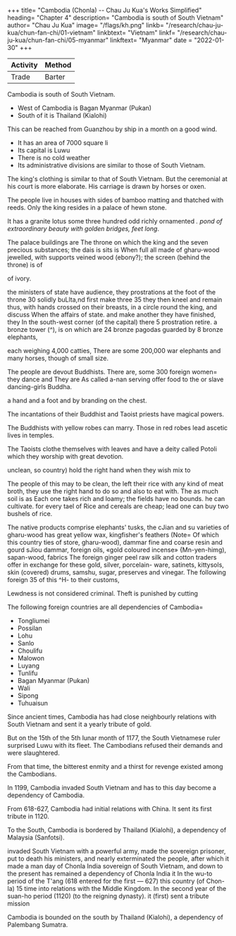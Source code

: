 +++
title= "Cambodia (Chonla) -- Chau Ju Kua's Works Simplified"
heading= "Chapter 4"
description= "Cambodia is south of South Vietnam"
author= "Chau Ju Kua"
image= "/flags/kh.png"
linkb= "/research/chau-ju-kua/chun-fan-chi/01-vietnam"
linkbtext= "Vietnam"
linkf= "/research/chau-ju-kua/chun-fan-chi/05-myanmar"
linkftext= "Myanmar"
date = "2022-01-30"
+++


Activity | Method 
--- | ---
Trade | Barter


Cambodia is south of South Vietnam.

- West of Cambodia is Bagan Myanmar (Pukan)
- South of it is Thailand (Kialohi)

This can be reached from Guanzhou by ship in a month on a good wind.  
- It has an area of 7000 square li
- Its capital is Luwu
- There is no cold weather
- Its administrative divisions are similar to those of South Vietnam.

The king's clothing is similar to that of South Vietnam. But the ceremonial at his court is more elaborate. His carriage is drawn by horses or oxen. 

The people live in houses with sides of bamboo matting and thatched with reeds. Only the king resides in a palace of hewn stone. 

It has a granite lotus some three hundred odd
richly ornamented *.
pond of extraordinary beauty with golden bridges,
feet long*.

The palace buildings are
The throne on which the king
and the seven precious substances; the dais
is sits is
When
full
all
made of gharu-wood
jewelled, with supports
veined wood (ebony?); the screen (behind the throne)
is of

of
ivory.

the ministers of state have audience, they
prostrations at the foot of the throne
30
solidly buLlta,nd
first
make
three 35
they then kneel and remain thus, with hands crossed on their breasts, in a circle round the king, and discuss
When
the affairs of state.
and
make another
they have finished, they
In the south-west corner (of the capital) there
5
prostration
retire.
a bronze tower (^),
is
on which are 24 bronze pagodas guarded by 8 bronze elephants,

each weighing 4,000 catties,
There are some 200,000 war elephants and many horses, though of small size.

The people are devout Buddhists. There are, some 300 foreign women= they dance and
They are
As
called
a-nan
serving
offer food to the
or slave dancing-girls
Buddha.


a hand and a foot and by branding on the chest.

The incantations of their Buddhist and Taoist priests have magical powers.

The Buddhists with yellow robes can marry. Those in red robes lead ascetic lives in temples.

The Taoists clothe themselves with leaves and have a deity called Potoli which they worship with great devotion.

 unclean,
so
country) hold the right hand
when they wish
mix
to

The people of this
may
to be clean, the left
their rice with any kind of
meat broth,
they use the right hand to do so and also to eat with.
The
as
much
soil is
as
Each one takes
rich and loamy; the fields have no bounds.
he can
cultivate.
for every tael of
Rice and cereals are cheap;
lead one can buy two bushels of rice.

The native products comprise
elephants' tusks, the cJian and su varieties of gharu-wood
has
great
yellow wax, kingfisher's feathers (Note= Of which this country
ties of
store, gharu-wood),
dammar
fine
and coarse
resin and gourd
sJiou
dammar, foreign
oils,
«gold coloured incense» {Mn-yen-himg), sapan-wood,
fabrics
The foreign
ginger peel
raw
silk
and cotton
traders offer
in exchange for these gold,
silver, porcelain-
ware, satinets, kittysols, skin (covered) drums, samshu, sugar, preserves and
vinegar.
The following foreign
35 of this
^H-
to their customs, 

Lewdness is not considered criminal. Theft is punished
by cutting 

The following foreign countries are all dependencies of Cambodia= 
- Tongliumei
- Possilan
- Lohu
- Sanlo
- Choulifu
- Malowon
- Luyang
- Tunlifu
- Bagan Myanmar (Pukan) 
- Wali
- Sipong
- Tuhuaisun

Since ancient times, Cambodia has had close neighbourly relations with South Vietnam and sent it a yearly tribute of gold. 

But on the 15th of the 5th lunar month of 1177, the South Vietnamese ruler surprised Luwu with its fleet. The Cambodians refused their demands and were slaughtered. 

From that time, the bitterest enmity and a thirst for revenge existed among the Cambodians. 

In 1199, Cambodia invaded South Vietnam and has to this day become a dependency of Cambodia. 

From 618-627, Cambodia had initial relations with China. It sent its first tribute in 1120. 

To the South, Cambodia is bordered by Thailand (Kialohi), a dependency of Malaysia (Sanfotsi). 

invaded South Vietnam with a powerful army, made the sovereign prisoner,
put to death his ministers, and nearly exterminated the people, after which it
made a man day
of Chonla India sovereign of South Vietnam, and
down
to the present
has remained a dependency of Chonla India
it In the wu-to period of the T'ang (618
entered for the
first
— 627)
this country (of Chon-la) 15
time into relations with the Middle Kingdom. In the
second year of the suan-ho period (1120)
(to the reigning dynasty).
it
(first)
sent a tribute mission

Cambodia is bounded on the south by Thailand (Kialohi), a dependency of Palembang Sumatra.

<!-- Notes.
1)
Sung period the present Lower Gochinchina, a
Malay Peninsula. The origin of the name Chon-la
Chon-la, or Kamboja, included in the
considerable portion of
or Chan-la
Lower Siam and
(q H^) as
it
was
of the
also written during the
Sung period,
(see Sung-shi, 489,6),
remains
unexplained. The earliest mention of Chon-la in Chinese works occurs in the seventh century. Its 25
first
mission to China was in 616. Sui-shu, 82. T'ang-shu,
^)'
(ja
The form Chan-la was adopted
in our text. Ming-shi,
324.
During the Ming period
222'',
says
it
was called Chon-la or Ki-mie
in 1199 after the conquest of Chan-ch'Ong mentioned
During the Yiian period the older form Chon-la was again used.
was called Kien-pu-ch'ai (4 jpm ^^) or Kan-pu-chi
this country
"""^^ transcriptions of the native name of the country Kamboja. See Tung-si- 30
and Pelliot. B. E. F. E. 0. IL 123— 13). Ki-mie, pronounced Kat-mit in Cantonese,
may be a transcription for Kmir, or Khmer. Cf. Gerini, 776.
On P'u-kan, identified with Pagan on the Irrawadi between the mouth of the Shindwin
and Prome, see infra, Ch. VL Kia-lo-hi was a dependency of San-fo-ts'i and probably in the Malay
(~U*
^p
yang-k'au,
^^)>
3,6,
Peninsula, see infra, p. 66, n. 10.
35
In the seventh century the capital of Chon-la was called I-sh6-na-ch'6ng('jS-^^ BR IfcB)
Kanapura. Sui-shu, 82. The name Lu-wu would seem to point to Lovek, the ruins of which
2)
i. e.,
city are
cit.
II,
still
visible
10
kil.
N. of Udong. Bergaigne, Inscriptions, 122, but Pelliot, Op.
Lovek only became the capital of Kamboja in the
132. n. 3, 141 and IV. 237, says that
fifteenth century.
«When Chau Ju-kua
name was Kambupuri
wrote, he says, the capital
or YaQodharapuras
— consequently
was certainly Angkor, and its 40
Angkor is here referred to. In the
eighth century the capital of Southern Chon-la was, according to T'ang-shu, 222'', Po-lo-ti-pa.
3) I b n
B a t u t a,
IV. 245, speaking of the Sultan of
country, save only the Sultan, owns horses.
The people
Mul Djauah (Siam)
ride elephants».
says «no one in thisIj4
KAMBOJA.
55
4) This wlotus poEd» may be the «Northern Lake» mentioned in the Chon-la-fSng-t'u-ki,
and which Aymonifir has identified with the Preah R6ach Dak near
the great
monument of
Prakhan
5)
Angkor Thom. Pelliot, B. E. F. E. 0. II,
The Ohon-la-fbng-t'u-ki (Pelliot, Op. cit.
at
144.
144) says ((counting from the outer gate
the private apartments are of lead, those
of the outer buildings of earthenware and yellow ....
The Council hall has golden window
frames; to the right and left are square columns bearing forty or fifty
mirrors along the sides of
5 the palace was from
five to six
li
The
around.
tiles of
the windows. Underneath are represented elephants».
6) The Chon-la-fdng-t'u-ki (Pelliot, Op. cit, 142) describes a golden tower in the
10 center of the capital and one U north of it a higher tower of bronze, which was very imposing.
One li N. of it was the Palace. Aymoniersays that this bronze tower is the monument ofBaPhun
Angkor.
in
A-nan, as here written, is the usual transcription of the Sanskrit word ananda «joy,
The almeh or dancing-girls are usually called in India deva-dasi («slave of a
15 god))) or ramjani. Conf. Reinaud. Belation. T. 134. w hat bo says of the acourtizans of the Bodda».
Marco Polo. IT. 329. speaking of the province of Maabar says= «They have certain abbeys in
which are gods and goddesses to whom many young girls are consecrated
And when the
7)
happiness)).
—
monks of a convent desire to make a. feast to their
damsels and make them sing and dance before the
20 meats
to feed their idol withal; that is to say, the
it
go
to their
dancing and singing and
to eat his dinner
This
are married)). See also infra
25
is
They
also bring
damsels prepare dishes of meat and other good
things and put the food before the idol, and leave
all
god, they send for all these consecrated
idol with great festivity.
it
there a good while, and then the damsels
about as long as a great Baron might require
festivity for
performed by these damsels several times every year until they
«Buddha» here means «idol)), see infra p. 90 n. 5 and p. 92.
p. 92.
8) Quotation from Ling-wai-tai-ta, 2,ii, which in turn seems to have been partly taken
from Sui-shu, 82,7—8. The name of Tauist was often used by Chinese mediaeval writers to
designate the followers of various forms of worship of Hindu origin.
inscriptions to designate Siva.
The
the
represent the Sanskrit Bhadra, used
among these religions
Finot has suggested that
Chon-la-fong-t'u-ki mentions
80 of Chon-la «the Tauists, who are called Pa-ssi-wei
this is
may
the divinity they specially revered,
P'o-to-li,
Cham
in the
(
/^
ffl^ ^f^)'"-
name Pagsepatas, that of a Sivaite sect, and mentioned in an inscription of Angkor.
II, 149—151. The Sui-shu, 82,8 says in connexion with the worship of
Pelliot, B. E. F. E. 0.
«Near the capital is a mountain called Ling-kie-po-p'o ((^ yff ^fe ^^)!
on the summit of the mountain there is a temple (^jjl *b} Sanskrit, devalaya) which is con-
35 tinually guarded by 5000 soldiers. To the east of the city there is a spirit (^.^ deva) called
P'o-to-li in Ch8n-la,
P'o-to-li, to
whom human
flesh is offered in sacrifice.
every year thither and sacrifices a
(this
spot))).
Our author,
passage, as no mention
40 the
human
of this country (of Chon-la)
made
of P'o-to-li in Ling-wai-tai-ta, which concludes
religious systems of Chon-la
by saying= «In
i^) did
Nu-kua (-ir
not
get')).
this
country,
marks
This
is
when looking
(or stains),
goes
men guarding
in all likelihood, derived his information concerning P'o-to-li
is
constantly see in one corner (of the heavens) a few
place to which
The king
being in the night. There are also 1000
its
from
this
reference to
at the sky, they
and the people say:
'it
is a.
an otherwise unknown extension of the
Nii-kua legends, the origin of which has to be looked for in
all probability in
the north of China.
knowledge of those starless holes in our firmament known
Cross, may have become familiar to the Kambojians
Southern
near
the
45 as the wcoal-sacks))
through their Indian relations or the reports of Indian or Arab I.e. travellers, whose attention might
have been attracted by the phenomena in the southern seas. Of. Hirth, The Ancient History
If not observable by the naked
of China, On Nu-kua,
9)
etc., 10.
The
eye, the
see F.
W. Mayers,
Ch5n-la-f6ng-t'u-ki gives the
50 by our author; they are hua-huang
(^'
(^
name
^
Manual, 162.
of some other Kambojian products not mentioned
lit, «painter's yellow)),
of lucrabau seeds
^^
gamboge), a kind of lacquer
hiang-cMn
^
((^
{-f^
myrcitica iners) and some pepper. See Pelliot, B. E. F. E. 0. II, 166. Eiang pi or «ginger
off in order to improve its appearance and
peel)) is the skin of the ginger root which is peeled
called Ui-Tc6ng
:^^),
oil
yft),I>4
KiMBOJA.
56
properties than the
it better adapted as a table luxury; it contains more effective medical
inner parts and, therefore, constitutes a specialty in Chinese drug-shops, quite distinct from both
the fresh and dried varieties of ginger. The Pon-ts'au-kang-mu, 26,53, treats of it in a separate
paragraph. Kiu-yen-hiang, probably benzoin, see infra, Pt. 11. Ch. V. All that the Ling-wai-tai-ta,
make
has to say of the products of Chon-la
2,11,
Tong-liu-mei being the best. The
Most
is:
«It is extremely rich in
of the products mentioned here are described in detail in Part
Assuming that the
10)
K'a-fei and
true, in the
extended
in the
not surprising that the
list (11
names) of
it
is
Ch6u
not always
Chau
should 10
Chbn-la had
earlier one (7 names), for during that time
would seem, of the small
states in
Fu-kan in his
of dependencies of Chon-la. In this he seems to have erred, for in the twelfth century Pagan
the northern and north-eastern parts of the Malay Peninsula.
list
works of
times at which they wrote (which, however,
dominion at the expense of Chan-ch'ong and,
its
II.
of dependencies of Chon-la, as given in the
lists
Chau Ju-kua, refer to the
case of Chau at least), it is
names not found
include
famous aromatics; those of S
aromatics of no other foreign country can compare with thema.
was a powerful and independant
(1)
See
state.
Tong-liu-mei appears in both
Phayre,
lists.
Chau
included also
Burma, 49
Hist, of
See infra, Ch.V.
et seqq.
— (10)
15
Wa-Ii
is
in both
lists;
it Chou K'u-feii says (2,ii) that it was 60 days journey from P'u-kan on the
Irrawadi, but he does not say in what direction. In another passage (see supra p. 25 n. 1) he says
that Chon-la was the commercial centre of the Wa-li countries. It may have been the Laos or
concerning
Karen
country. So far as
known
which occurs in both
yau) is Ch6u's San-po
p'ong,
this
lists,
name does not occur
remains unidentified.
—
in
(4)
any other Chinese work.
San-lo (which
may
— (11)
Si-
20
also be read San-
(^
')A). The first syllable may be an attempt to transcribe the name
Khmer inscriptions Syam (kut) and which not long after Chau Ju-
(jM)- Syam kut was situated to the N. of Lopburi on the lower
of the country called in the
kua's time became Sien
—
Menam. San-lu and San-po may, however, stand for a name like Sambuh.
(6) Ma-lo-won,
Ch6u's Ma-lan(^fi M^' ""^ ^° the same as Mo-liang (^£ ^^) mentioned by Chou Ta-
kuan (1296) and which Pelliot (B. E. F. E. 0., If, 173) says is the Malyan of Cham inscriptions.
The country has not been located. Gerini, Researches, 495, mentions, on the authority of a Siamese
Chronicle of the middle of the fourteenth century, a locality (or district) called Worawari orVaravari
25
as a tributary state of Siam in the south (Malay Peninsula). There is at least some similarity 30
—
sound, between this name and the Chinese Ma-lo-w6n.
(2) Po-ssi-lan does not occur in
Chou's list; it seeriis to be the Pa-ssi-li {/\, ^^ J§_) of Chou Ta-kuan's list. Ma Tuan-lin
and the Sung-shi (489,ii) say it was S. E. of Chbn-la proper; it stood, however, S. E. of Chbn-li-fu,
•which is conclusively identified by Gerini (Researches 524) with Chanthabun, so we know its
approximate location.
(3) Lo-hu has been conclusively identified with the country of Lvo, Lavo
or Lahot, the modern Lopburi on the lower Menam. Gerini, Asiat. Quart,, 34 series, XIII, 119;
•of
—
Pelliot, Op.
list.
According
cit.
to
235,
II,
264.—
Chbn-li-fu is Chan-li-p o (,J^
(5)
||_
^)
in
35
the earlier
Ma Tuan-lin (Hervey S* D enis,. Ethnographic, II, 488) and Sung-shi, 489,ii, it
W.
W. of Chbn-la proper and N. E. of Tbng-liu-mel. Ch6u
a Chon-p'u (iM. '5tf[)j which may be the same. He says it was on the 40
border of Ch6n-la and could be reached from Chan-ch'bng in 15 days sailing with a good wind.
was
situated N.
Ta-ku an's
Sailing from
list
of Po-ssi-Ian, S.
has in
it S.
W.
it
V* "W- one reached the mouth of a
river.
Gerini, Researches, 524, iden-
tifies Chbn-li-fu with Chanthabun on the E. coast of the Gulf of Siam.
says «A
The Ling-wai-tai-ta 10,17
holy Buddha was born in the city of Chan-li-po in the kingdom of Chbn-la».— (8) T'un-
li-fu, (7) Lu-yang, and (10) Tu-huai-sttn are unidentified; it seems likely that they were in the 45
north-eastern part of the Malay Peninsula. Chou K'fl-fei's list contains one name not found in
Chau's,
it is
11)
Ti-la-ta
From
(^ ^^
'^))
^^^° remains imidentified.
^*
Ling-wai-tai-ta, 2,io,
we gather some
and its causes. In 1171 an official of the military
a Fukienese by birth, was blown by a typhoon
additional details concerning this
district of
Ki-yang
(^
1^
war
^) in Hai-nan,
to Chan-ch'ong. That country was then at war 50
with Chbn-la, and, using only elephants to attack with, it was unable to gain a complete victory.
The Chinaman advised the king to organize cavalry, and offered his service to instruct his soldiers
in the use of the
bow on horseback. The
king, pleased with the advice, sent a junk to Ki-yang to1,5
buy
The
LIGOR.
horses. It purchased
«some
and with them he was able to gain a victory
over ChQn-Ia.
of men to Ki-yang to buy more horses,
but, as that
they went to K'iung-chou on the northern
coast of the island The
tens),,
following year the king sent a
had none
district
for sale,
57
number
authorities of K'iung-chou refused to allow
them to purchase horses, and the Chan-ch'Ong people
Tuan-lin, who also tells this story, says that the
Chan-ch 6ng people on being refused permission to buy horses,
devastated a portion of the island
and carried off a number of the people as prisoners.
5 left in anger and did not
come back
again.
Ma
12) T'ang-shu, 222^ says that in 707 Chon-la
10
was divided into Northern Chon-la, or Dry
and Fo-16u
^), and Southern Ch6n-la, which was
land, whence it was also called Wet Chon-la. After
707 these
have sent separate "tribute missions to the Court of China.
(^ ^)
on the sea-coast, with much marsh
Chon-la, and also
W5n-tan
(^
two sections of Chbn-la appear to
Gerini, Researches, 832, says Won-tan was Upper Kamboja, and Fo-16u
he thinks (824) may
have been Kwala Baloh in North Pahang.
13)
On
Kia-lo-hi, see infra, p. 66.
15
 -->